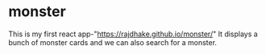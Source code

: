 # monster
This is my first react app-"https://rajdhake.github.io/monster/"
It displays a bunch of monster cards and we can also search for a monster.
